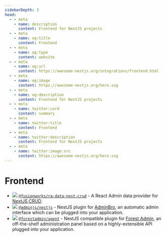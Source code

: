 ```yaml
---
sidebarDepth: 3
head:
  - - meta
    - name: description
      content: Frontend for NestJS projects
  - - meta
    - name: og:title
      content: Frontend
  - - meta
    - name: og:type
      content: website
  - - meta
    - name: og:url
      content: https://awesome-nestjs.org/integrations/frontend.html
  - - meta
    - name: og:image
      content: https://awesome-nestjs.org/hero.svg
  - - meta
    - name: og:description
      content: Frontend for NestJS projects
  - - meta
    - name: twitter:card
      content: summary
  - - meta
    - name: twitter:title
      content: Frontend
  - - meta
    - name: twitter:description
      content: Frontend for NestJS projects
  - - meta
    - name: twitter:image:src
      content: https://awesome-nestjs.org/hero.svg
---
```


# Frontend

- ![](https://img.shields.io/github/stars/FusionWorks/react-admin-nestjsx-crud-dataprovider.svg?style=flat-square) [`@fusionworks/ra-data-nest-crud`](https://github.com/FusionWorks/react-admin-nestjsx-crud-dataprovider) - A React Admin data provider for [NextJS CRUD](https://github.com/nestjsx/crud).
- ![](https://img.shields.io/github/stars/SoftwareBrothers/admin-bro-nestjs.svg?style=flat-square) [`@adminjs/nestjs`](https://github.com/SoftwareBrothers/admin-bro-nestjs) - NestJS plugin for [AdminBro](https://github.com/SoftwareBrothers/admin-bro), an automatic admin interface which can be plugged into your application.
- ![](https://img.shields.io/github/stars/ForestAdmin/agent-nodejs.svg?style=flat-square) [`@forestadmin/agent`](https://github.com/ForestAdmin/agent-nodejs) - NestJS compatible plugin for [Forest Admin](https://www.forestadmin.com), an off-the-shelf administration panel based on a highly-extensible API plugged into your application.

